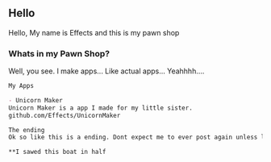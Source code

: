 ## Hello

Hello, My name is Effects and this is my pawn shop


### Whats in my Pawn Shop?


Well, you see. I make apps... Like actual apps...
Yeahhhh....

```markdown
My Apps

- Unicorn Maker
Unicorn Maker is a app I made for my little sister.
github.com/Effects/UnicornMaker

The ending
Ok so like this is a ending. Dont expect me to ever post again unless like im like showing another app lol

**I sawed this boat in half
